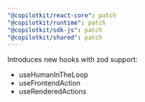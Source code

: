 ```yaml
---
"@copilotkit/react-core": patch
"@copilotkit/runtime": patch
"@copilotkit/sdk-js": patch
"@copilotkit/shared": patch
---
```


Introduces new hooks with zod support:
- useHumanInTheLoop
- useFrontendAction
- useRenderedActions
